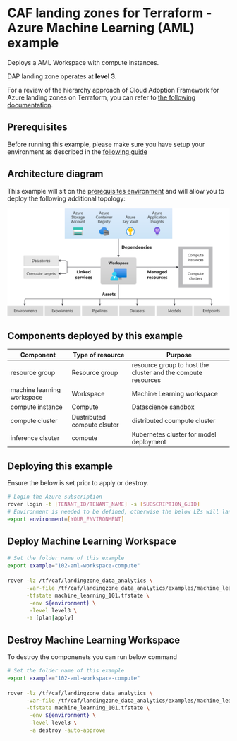 # CAF landing zones for Terraform - Azure Machine Learning (AML) example

Deploys a AML Workspace with compute instances.

DAP landing zone operates at **level 3**.

For a review of the hierarchy approach of Cloud Adoption Framework for Azure landing zones on Terraform, you can refer to [the following documentation](../../../../documentation/code_architecture/hierarchy.md).

## Prerequisites

Before running this example, please make sure you have setup your environment as described in the [following guide](../../readme.md)

## Architecture diagram

This example will sit on the [prerequisites environment](../../readme.md) and will allow you to deploy the following additional topology:

![solutions](../../../_images/examples/aml-architecture.svg)

## Components deployed by this example

| Component                | Type of resource                 | Purpose                                                        |
|--------------------------|----------------------------------|----------------------------------------------------------------|
| resource group           | Resource group                   | resource group to host the cluster and the compute resources   |
| machine learning workspace| Workspace                        | Machine Learning workspace                                    |
| compute instance         | Compute                          | Datascience sandbox                                            |
| compute cluster          | Dustributed compute clsuter      | distributed coumpute cluster                                   |
| inference clsuter        | compute                          | Kubernetes cluster for model deployment                        |

## Deploying this example

Ensure the below is set prior to apply or destroy.

```bash
# Login the Azure subscription
rover login -t [TENANT_ID/TENANT_NAME] -s [SUBSCRIPTION_GUID]
# Environment is needed to be defined, otherwise the below LZs will land into sandpit which someone else is working on
export environment=[YOUR_ENVIRONMENT]
```

## Deploy Machine Learning Workspace

```bash
# Set the folder name of this example
export example="102-aml-workspace-compute"

rover -lz /tf/caf/landingzone_data_analytics \
      -var-file /tf/caf/landingzone_data_analytics/examples/machine_learning/${example}/configuration.tfvars \
      -tfstate machine_learning_101.tfstate \
	   -env ${environment} \
       -level level3 \
      -a [plan|apply]
```

## Destroy Machine Learning Workspace

To destroy the componenets you can run below command

```bash
# Set the folder name of this example
export example="102-aml-workspace-compute"

rover -lz /tf/caf/landingzone_data_analytics \
      -var-file /tf/caf/landingzone_data_analytics/examples/machine_learning/${example}/configuration.tfvars \
      -tfstate machine_learning_101.tfstate \
	   -env ${environment} \
       -level level3 \
       -a destroy -auto-approve
```
